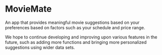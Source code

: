 # MovieMate
An app that provides meaningful movie suggestions based on your preferences based on factors such as your schedule and price range.

We hope to continue developing and improving upon various features in the future, such as adding more functions and bringing more personalized suggestions using wider data sets.
